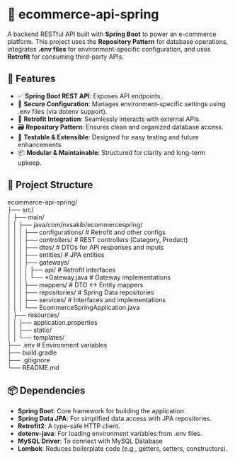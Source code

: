 # **🛒 ecommerce-api-spring**

A backend RESTful API built with **Spring Boot** to power an e-commerce platform. This project uses the **Repository Pattern** for database operations, integrates **.env files** for environment-specific configuration, and uses **Retrofit** for consuming third-party APIs.

## **🚀 Features**

* ✅ **Spring Boot REST API**: Exposes API endpoints.  
* 🔐 **Secure Configuration**: Manages environment-specific settings using .env files (via dotenv support).  
* 🔁 **Retrofit Integration**: Seamlessly interacts with external APIs.  
* 🗃️ **Repository Pattern**: Ensures clean and organized database access.  
* 🧪 **Testable & Extensible**: Designed for easy testing and future enhancements.  
* 📦 **Modular & Maintainable**: Structured for clarity and long-term upkeep.

## **📁 Project Structure**

ecommerce-api-spring/  
├── src/  
│   ├── main/  
│   │   ├── java/com/nxsakib/ecommercespring/  
│   │   │   ├── configurations/       \# Retrofit and other configs  
│   │   │   ├── controllers/          \# REST controllers (Category, Product)  
│   │   │   ├── dtos/                 \# DTOs for API responses and inputs  
│   │   │   ├── entities/             \# JPA entities  
│   │   │   ├── gateways/  
│   │   │   │   ├── api/              \# Retrofit interfaces  
│   │   │   │   └── \*Gateway.java     \# Gateway implementations  
│   │   │   ├── mappers/              \# DTO \<-\> Entity mappers  
│   │   │   ├── repositories/         \# Spring Data repositories  
│   │   │   ├── services/             \# Interfaces and implementations  
│   │   │   └── EcommerceSpringApplication.java  
│   ├── resources/  
│   │   ├── application.properties  
│   │   ├── static/  
│   │   └── templates/  
├── .env                              \# Environment variables  
├── build.gradle  
├── .gitignore  
└── README.md

## **📦 Dependencies**

* **Spring Boot**: Core framework for building the application.  
* **Spring Data JPA**: For simplified data access with JPA repositories.  
* **Retrofit2**: A type-safe HTTP client.  
* **dotenv-java**: For loading environment variables from .env files.  
* **MySQL Driver**: To connect with MySQL Database  
* **Lombok**: Reduces boilerplate code (e.g., getters, setters, constructors).
